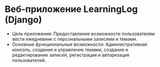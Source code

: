 # Веб-приложение LearningLog (Django)
- Цель приложения: Предоставление возможности пользователям вести ежедневник с персональными записями и темами.
- Основные функциональные возможности: Административная консоль, создание и управление темами, создание и редактирование записей, регистрация и авторизация пользователей.
